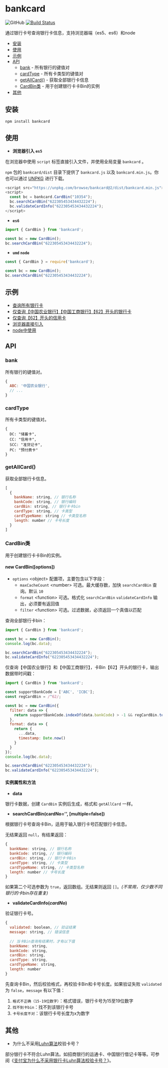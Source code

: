 # bankcard

![GitHub](https://img.shields.io/github/license/caijf/bankcard.svg)
[![Build Status](https://travis-ci.org/caijf/bankcard.svg?branch=master)](https://travis-ci.org/caijf/bankcard)

通过银行卡号查询银行卡信息，支持浏览器端（es5、es6）和node

- [安装](#安装)
- [使用](#使用)
- [示例](#示例)
- [API](#API)
	- [bank](#bank) - 所有银行的键值对
	- [cardType](#cardType) - 所有卡类型的键值对
	- [getAllCard()](#getAllCard()) - 获取全部银行卡信息
	- [CardBin类](#CardBin类) - 用于创建银行卡卡Bin的实例
- [其他](#其他)

## 安装

```shell
npm install bankcard
```

## 使用

- **浏览器引入 `es5`**

在浏览器中使用 `script` 标签直接引入文件，并使用全局变量 `bankcard` 。

`npm` 包的 `bankcard/dist` 目录下提供了 `bankcard.js` 以及 `bankcard.min.js`。你也可以通过 [UNPKG](https://unpkg.com/bankcard@latest/dist/) 进行下载。

```javascript
<script src="https://unpkg.com/browse/bankcard@2/dist/bankcard.min.js"></script>
<script>
  const bc = bankcard.CardBin("10354");
  bc.searchCardBin("622305453434432224");
  bc.validateCardInfo("622305453434432224");
</script>
```

- **`es6`**

```javascript
import { CardBin } from 'bankcard';

const bc = new CardBin();
bc.searchCardBin("622305453434432224");
```

- **`umd` `node`**

```javascript
const { CardBin } = require('bankcard');

const bc = new CardBin();
bc.searchCardBin("622305453434432224");
```

## 示例

- [查询所有银行卡](https://codesandbox.io/s/vigilant-bhabha-jmff4?fontsize=14&hidenavigation=1&theme=dark)
- [仅查询【中国农业银行】【中国工商银行】【62】开头的银行卡](https://codesandbox.io/s/determined-heisenberg-xu6kk?fontsize=14&hidenavigation=1&theme=dark)
- [仅查询【62】开头的信用卡](https://codesandbox.io/s/determined-heisenberg-xu6kk?fontsize=14&hidenavigation=1&theme=dark)
- [浏览器直接引入](https://codesandbox.io/s/thirsty-matsumoto-tw028?fontsize=14&hidenavigation=1&theme=dark)
- [node中使用](https://codesandbox.io/s/cocky-swirles-s8yzo?fontsize=14&hidenavigation=1&theme=dark)

## API

### bank

所有银行的键值对。

```javascript
{
  ABC: '中国农业银行',
  // ...
}
```

### cardType

所有卡类型的键值对。

```
{
  DC: "储蓄卡",
  CC: "信用卡",
  SCC: "准贷记卡",
  PC: "预付费卡"
}
```

### getAllCard()

获取全部银行卡信息。

```javascript
[
  {
    bankName: string, // 银行名称
    bankCode: string, // 银行编码
    cardBin: string, // 银行卡卡bin
    cardType: string, // 卡类型
    cardTypeName: string // 卡类型名称
    length: number // 卡号长度
  }
]
```

### CardBin类

用于创建银行卡卡Bin的实例。

#### new CardBin([options])

- `options` &lt;object&gt; 配置项，主要包含以下字段：
	- `maxCacheCount` &lt;number&gt; 可选。最大缓存数，加快 `searchCardBin` 查询。默认 `10`
	- `format` &lt;function&gt; 可选。格式化 `searchCardBin` `validateCardInfo` 输出，必须要有返回值
	- `filter` &lt;function&gt; 可选。过滤数据，必须返回一个真值以匹配

查询全部银行卡bin：

```javascript
import { CardBin } from 'bankcard';

const bc = new CardBin();
console.log(bc.data);

bc.searchCardBin("622305453434432224");
bc.validateCardInfo("622305453434432224");
```

仅查询【中国农业银行】和【中国工商银行】，卡Bin【62】开头的银行卡，输出数据带时间戳：

```javascript
import { CardBin } from 'bankcard';

const supportBankCode = ['ABC', 'ICBC'];
const regCardBin = /^62/;

const bc = new CardBin({
  filter: data => {
    return supportBankCode.indexOf(data.bankCode) > -1 && regCardBin.test(data.cardBin);
  },
  format: data => {
    return {
      ...data,
      timestamp: Date.now()
    }
  }
});
console.log(bc.data);

bc.searchCardBin("622305453434432224");
bc.validateCardInfo("622305453434432224");
```

#### 实例属性和方法

- **data**

银行卡数据，创建 `CardBin` 实例后生成，格式和 `getAllCard` 一样。


- **searchCardBin(cardNo='', [multiple=false])**

根据银行卡号查询卡Bin，适用于输入银行卡号匹配银行卡信息。

无结果返回 `null`，有结果返回：

```javascript
{
  bankName: string, // 银行名称
  bankCode: string, // 银行编码
  cardBin: string, // 银行卡卡Bin
  cardType: string, // 卡类型
  cardTypeName: string, // 卡类型名称
  length: number // 卡号长度
}
```

如果第二个可选参数为 `true`，返回数组。无结果则返回 `[]`。*(不常用，仅少数不同银行的卡bin存在重复)*

- **validateCardInfo(*cardNo*)**

验证银行卡号。

```javascript
{
  validated: boolean, // 验证结果
  message: string, // 错误信息
  
  // 当卡Bin查询有结果时，才有以下值
  bankName: string,
  bankCode: string,
  cardBin: string,
  cardType: string,
  cardTypeName: string,
  length: number
}
```

先查询卡Bin，然后校验格式，再校验卡Bin和卡号长度。如果验证失败 `validated` 为 `false`，`message` 有以下值：

1. `格式不正确（15-19位数字）`：格式错误，银行卡号为15至19位数字
2. `找不到卡bin`：找不到该银行卡号
3. `卡号长度不对`：该银行卡号长度为x为数字

## 其他

- 为什么不采用[Luhn算法](https://baike.baidu.com/item/Luhn%E7%AE%97%E6%B3%95/22799984)校验卡号？

部分银行卡不符合Luhn算法。如招商银行的运通卡、中国银行借记卡等等。可参阅《[支付宝为什么不采用银行卡Luhn算法校验卡号？](https://www.zhihu.com/question/21729157)》。


